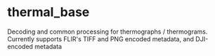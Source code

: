 # thermal_base
Decoding and common processing for thermographs / thermograms. Currently supports FLIR's TIFF and PNG encoded metadata, and DJI-encoded metadata
